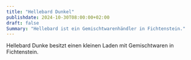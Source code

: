 ```yaml
---
title: "Hellebard Dunkel"
publishdate: 2024-10-30T08:00:00+02:00
draft: false
Summary: "Hellebard ist ein Gemischtwarenhändler in Fichtenstein."
---
```

Hellebard Dunke besitzt einen kleinen Laden mit Gemischtwaren in Fichtenstein. 
